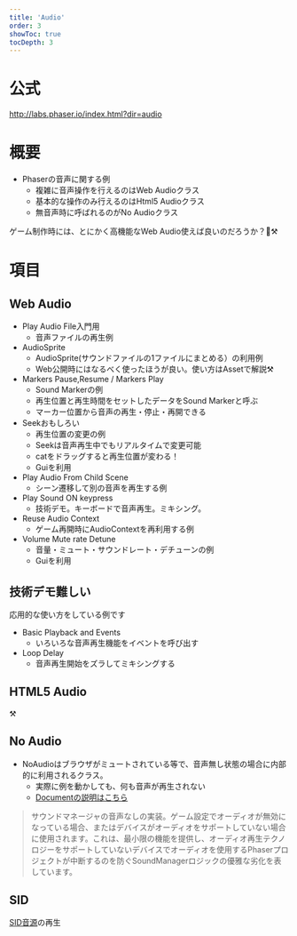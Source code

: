 ```yaml
---
title: 'Audio'
order: 3
showToc: true
tocDepth: 3
---
```


# 公式

http://labs.phaser.io/index.html?dir=audio

# 概要
- Phaserの音声に関する例
  - 複雑に音声操作を行えるのはWeb Audioクラス  
  - 基本的な操作のみ行えるのはHtml5 Audioクラス
  - 無音声時に呼ばれるのがNo Audioクラス

ゲーム制作時には、とにかく高機能なWeb Audio使えば良いのだろうか？🤔:hammer_and_pick:

# 項目

## Web Audio
- Play Audio File<Badge color="lightgreen">入門用</Badge>
  - 音声ファイルの再生例
- AudioSprite
  - AudioSprite(サウンドファイルの1ファイルにまとめる）の利用例
  - Web公開時にはなるべく使ったほうが良い。使い方はAssetで解説:hammer_and_pick:
- Markers Pause,Resume / Markers Play
  - Sound Markerの例
  - 再生位置と再生時間をセットしたデータをSound Markerと呼ぶ
  - マーカー位置から音声の再生・停止・再開できる
- Seek<Badge color="blue">おもしろい</Badge>
  - 再生位置の変更の例
  - Seekは音声再生中でもリアルタイムで変更可能
  - catをドラッグすると再生位置が変わる！
  - Guiを利用
- Play Audio From Child Scene
  - シーン遷移して別の音声を再生する例
- Play Sound ON keypress
  - 技術デモ。キーボードで音声再生。ミキシング。
- Reuse Audio Context
  - ゲーム再開時にAudioContextを再利用する例
- Volume Mute rate Detune
  - 音量・ミュート・サウンドレート・デチューンの例
  - Guiを利用

## 技術デモ<Badge color="red">難しい</Badge>
応用的な使い方をしている例です

- Basic Playback and Events
  - いろいろな音声再生機能をイベントを呼び出す
- Loop Delay
  - 音声再生開始をズラしてミキシングする

## HTML5 Audio
:hammer_and_pick:

## No Audio
- NoAudioはブラウザがミュートされている等で、音声無し状態の場合に内部的に利用されるクラス。  
  - 実際に例を動かしても、何も音声が再生されない
  - [Documentの説明はこちら](https://photonstorm.github.io/phaser3-docs/Phaser.Sound.NoAudioSoundManager.html)

> サウンドマネージャの音声なしの実装。ゲーム設定でオーディオが無効になっている場合、またはデバイスがオーディオをサポートしていない場合に使用されます。これは、最小限の機能を提供し、オーディオ再生テクノロジーをサポートしていないデバイスでオーディオを使用するPhaserプロジェクトが中断するのを防ぐSoundManagerロジックの優雅な劣化を表しています。



## SID
 [SID音源](https://sidplayer.cebix.net/)の再生
